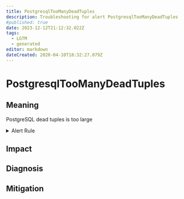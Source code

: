 ```yaml
---
title: PostgresqlTooManyDeadTuples
description: Troubleshooting for alert PostgresqlTooManyDeadTuples
#published: true
date: 2023-12-12T21:12:32.022Z
tags: 
  - LGTM
  - generated
editor: markdown
dateCreated: 2020-04-10T18:32:27.079Z
---
```


# PostgresqlTooManyDeadTuples

## Meaning
[//]: # "Short paragraph that explains what the alert means"
PostgreSQL dead tuples is too large

<details>
  <summary>Alert Rule</summary>

{{% rule "postgresql/postgres-exporter.yml" "PostgresqlTooManyDeadTuples" %}}

{{% comment %}}

```yaml
alert: PostgresqlTooManyDeadTuples
expr: ((pg_stat_user_tables_n_dead_tup > 10000) / (pg_stat_user_tables_n_live_tup + pg_stat_user_tables_n_dead_tup)) >= 0.1
for: 2m
labels:
    severity: warning
annotations:
    summary: Postgresql too many dead tuples (instance {{ $labels.instance }})
    description: |-
        PostgreSQL dead tuples is too large
          VALUE = {{ $value }}
          LABELS = {{ $labels }}
    runbook: https://github.com/srerun/prometheus-alerts/blob/main/content/runbooks/postgres-exporter/PostgresqlTooManyDeadTuples.md

```

{{% /comment %}}

</details>


## Impact
[//]: # "What could / will happen if the alert is not addressed"



## Diagnosis
[//]: # "Steps to take to identify the cause of the problem"



## Mitigation
[//]: # "The steps necessary to resolve the alert"
